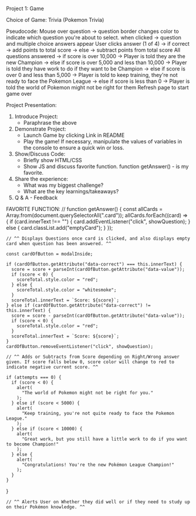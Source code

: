 Project 1: Game

Choice of Game: Trivia (Pokemon Trivia)

Pseudocode:
Mouse over question 
    -> question border changes color to indicate which question you're about to select.
when clicked
    -> question and multiple choice answers appear
User clicks answer (1 of 4)
    -> if correct
        -> add points to total score
    -> else
        -> subtract points from total score
All questions answered
    -> if score is over 10,000
        -> Player is told they are the new Champion
    -> else if score is over 5,000 and less than 10,000
        -> Player is told they have work to do if they want to be Champion
    -> else if score is over 0 and less than 5,000
        -> Player is told to keep training, they're not ready to face the Pokemon League
    -> else if score is less than 0
        -> Player is told the world of Pokemon might not be right for them
Refresh page to start game over


Project Presentation:
1. Introduce Project:
    - Paraphrase the above
2. Demonstrate Project:
    - Launch Game by clicking Link in README
    - Play the game! If necessary, manipulate the values of variables in the console to ensure a quick win or loss.
3. Show/Discuss Code:
    - Briefly show HTML/CSS
    - Show JS and discuss favorite function.
        function getAnswer() - is my favorite. 
4. Share the experience:
    - What was my biggest challenge?
    - What are the key learnings/takeaways?
5. Q & A - Feedback


FAVORITE FUNCTION: 
//
function getAnswer() {
    const allCards = Array.from(document.querySelectorAll(".card"));
    allCards.forEach((card) => {
      if (card.innerText !== "") {
        card.addEventListener("click", showQuestion);
      } else {
        card.classList.add("emptyCard");
      }
    });

    // ^^ Displays Questions once card is clicked, and also displays empty card when question has been answered. ^^
  
    const cardOfButton = modalInside;

    if (cardOfButton.getAttribute("data-correct") === this.innerText) {
      score = score + parseInt(cardOfButton.getAttribute("data-value"));
      if (score < 0) {
        scoreTotal.style.color = "red";
      } else {
        scoreTotal.style.color = "whitesmoke";
      }
      scoreTotal.innerText = `Score: ${score}`;
    } else if (cardOfButton.getAttribute("data-correct") != this.innerText) {
      score = score - parseInt(cardOfButton.getAttribute("data-value"));
      if (score < 0) {
        scoreTotal.style.color = "red";
      }
      scoreTotal.innerText = `Score: ${score}`;
    }
    cardOfButton.removeEventListener("click", showQuestion);

    // ^^ Adds or Subtracts from Score depending on Right/Wrong answer given. If score falls below 0, score color will change to red to indicate negative current score. ^^
  
    if (attempts === 0) {
      if (score < 0) {
        alert(
          "The world of Pokemon might not be right for you."
        );
      } else if (score < 5000) {
        alert(
          "Keep training, you're not quite ready to face the Pokemon League."
        );
      } else if (score < 10000) {
        alert(
          "Great work, but you still have a little work to do if you want to become Champion!"
        );
      } else {
        alert(
          "Congratulations! You're the new Pokémon League Champion!"
        );
      }
    }
  }

    // ^^ Alerts User on Whether they did well or if they need to study up on their Pokémon knowledge. ^^